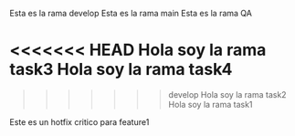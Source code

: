 Esta es la rama develop
Esta es la rama main
Esta es la rama QA

<<<<<<< HEAD
Hola soy la rama task3
Hola soy la rama task4
=======
>>>>>>> develop
Hola soy la rama task2
Hola soy la rama task1

Este es un hotfix critico para feature1
